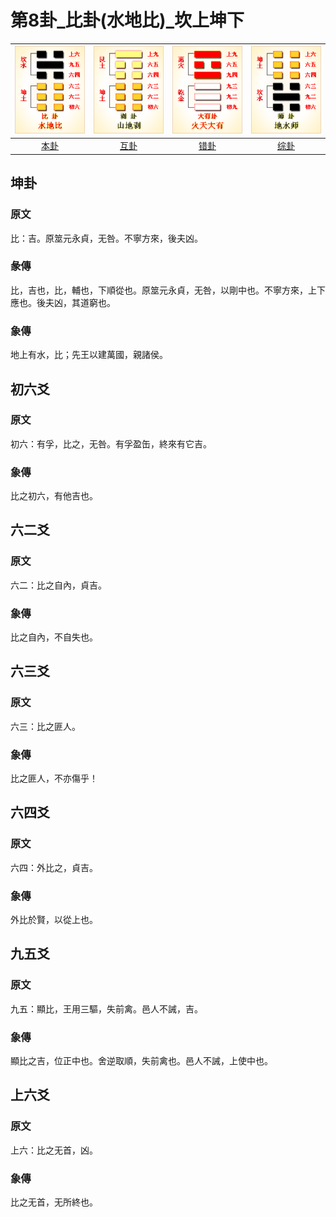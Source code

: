 # 第8卦_比卦(水地比)_坎上坤下

| ![bi](/resources/64gua_bi.png) | ![bo](/resources/64gua_bo.png) | ![dayou](/resources/64gua_dayou.png) | ![shi](/resources/64gua_shi.png)    |
|:------:|:------:|:------:|:------:|
| [本卦](/10wings/xuguazhuan/08bi/) | [互卦](/10wings/xuguazhuan/23bo/) | [错卦](/10wings/xuguazhuan/14dayou/) | [综卦](/10wings/xuguazhuan/07shi/) |

## 坤卦
### 原文
比：吉。原筮元永貞，无咎。不寧方來，後夫凶。
### 彖傳
比，吉也，比，輔也，下順從也。原筮元永貞，无咎，以剛中也。不寧方來，上下應也。後夫凶，其道窮也。
### 象傳
地上有水，比；先王以建萬國，親諸侯。
## 初六爻
### 原文
初六：有孚，比之，无咎。有孚盈缶，終來有它吉。
### 象傳
比之初六，有他吉也。
## 六二爻
### 原文
六二：比之自內，貞吉。
### 象傳
比之自內，不自失也。
## 六三爻
### 原文
六三：比之匪人。
### 象傳
比之匪人，不亦傷乎！
## 六四爻
### 原文
六四：外比之，貞吉。
### 象傳
外比於賢，以從上也。
## 九五爻
### 原文
九五：顯比，王用三驅，失前禽。邑人不誡，吉。
### 象傳
顯比之吉，位正中也。舍逆取順，失前禽也。邑人不誡，上使中也。
## 上六爻
### 原文
上六：比之无首，凶。
### 象傳
比之无首，无所終也。